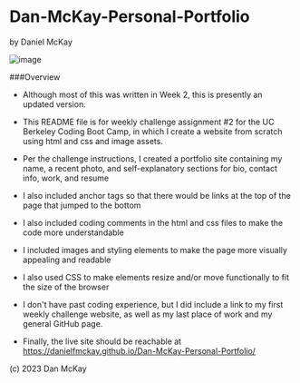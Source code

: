 # Dan-McKay-Personal-Portfolio
by Daniel McKay

![image](https://github.com/DanielFMcKay/Dan-McKay-Personal-Portfolio/assets/123746582/5ed1c34a-1a40-425e-ad75-5e916fbbdba8)

###Overview
* Although most of this was written in Week 2, this is presently an updated version.

* This README file is for weekly challenge assignment #2 for the UC Berkeley Coding Boot Camp, in which I create a website from scratch using html and css and image assets.

* Per the challenge instructions, I created a portfolio site containing my name, a recent photo, and self-explanatory sections for bio, contact info, work, and resume

* I also included anchor tags so that there would be links at the top of the page that jumped to the bottom

* I also included coding comments in the html and css files to make the code more understandable

* I included images and styling elements to make the page more visually appealing and readable

* I also used CSS to make elements resize and/or move functionally to fit the size of the browser

* I don't have past coding experience, but I did include a link to my first weekly challenge website, as well as my last place of work and my general GitHub page.

* Finally, the live site should be reachable at https://danielfmckay.github.io/Dan-McKay-Personal-Portfolio/

(c) 2023 Dan McKay
